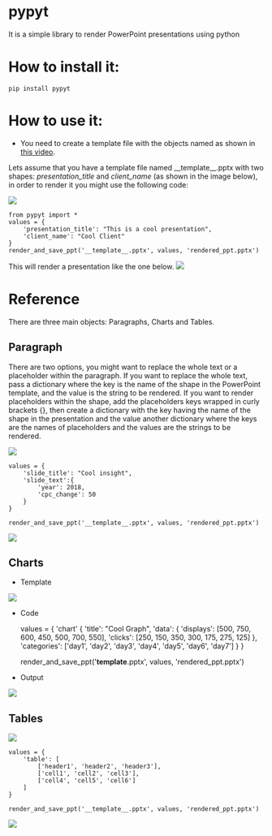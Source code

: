 # pypyt
It is a simple library to render PowerPoint presentations using python

# How to install it:


    pip install pypyt



# How to use it:
- You need to create a template file with the objects named as shown in [this video](https://www.youtube.com/watch?v=IhES3of_9Nw).

Lets assume that you have a template file named \_\_template\_\_.pptx with two shapes: *presentation_title* and
*client_name* (as shown in the image below), in order to render it you might use the following code:

![](images/template1.png)

    from pypyt import *
    values = {
        'presentation_title': "This is a cool presentation",
        'client_name': "Cool Client"
    }
    render_and_save_ppt('__template__.pptx', values, 'rendered_ppt.pptx')
    
This will render a presentation like the one below.
![](images/output1.png)


# Reference

There are three main objects: Paragraphs, Charts and Tables.

## Paragraph
There are two options, you might want to replace the whole text or a placeholder within the paragraph.
If you want to replace the whole text, pass a dictionary where the key is the name of the shape in the PowerPoint
template, and the value is the string to be rendered. If you want to render placeholders within the shape, add the
placeholders keys wrapped in curly brackets {}, then create a dictionary with the key having the name of the shape in
the presentation and the value another dictionary where the keys are the names of placeholders and the values are the
strings to be rendered.

![](images/template2.png)


    values = {
        'slide_title': "Cool insight",
        'slide_text':{
            'year': 2018,
            'cpc_change': 50
        }
    }
    
    render_and_save_ppt('__template__.pptx', values, 'rendered_ppt.pptx')


![](images/output2.png)

## Charts
- Template

![](images/template3.png)

- Code



    values = {
        'chart' {
            'title': "Cool Graph",
            'data': {
                'displays': [500, 750, 600, 450, 500, 700, 550],
                'clicks': [250, 150, 350, 300, 175, 275, 125]
            },
            'categories': ['day1', 'day2', 'day3', 'day4', 'day5', 'day6', 'day7']
        }
    }
    
    render_and_save_ppt('__template__.pptx', values, 'rendered_ppt.pptx')

- Output

![](images/output3.png)
    
## Tables

![](images/template4.png)

    
    values = {
        'table': [
            ['header1', 'header2', 'header3'],
            ['cell1', 'cell2', 'cell3'],
            ['cell4', 'cell5', 'cell6']
        ]
    }
    
    render_and_save_ppt('__template__.pptx', values, 'rendered_ppt.pptx')
    
![](images/output4.png)